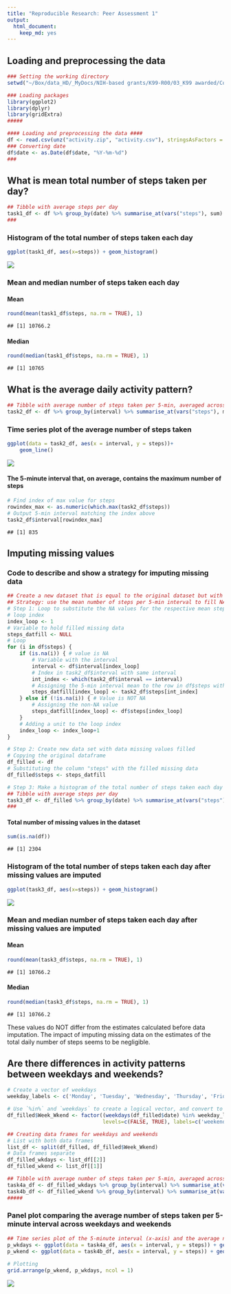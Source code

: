 ```yaml
---
title: "Reproducible Research: Peer Assessment 1"
output: 
  html_document:
    keep_md: yes
---
```



## Loading and preprocessing the data

```r
### Setting the working directory
setwd("~/Box/data_HD/_MyDocs/NIH-based grants/K99-R00/03_K99 awarded/Course work/01_Coursera/Course1_Data Science Specialization_John Hopkins U/Course5_Reproducible Research/coursework/week2/CourseProject1/git_files/RepData_PeerAssessment1")

### Loading packages
library(ggplot2)
library(dplyr)
library(gridExtra)
#####

#### Loading and preprocessing the data ####
df <- read.csv(unz("activity.zip", "activity.csv"), stringsAsFactors = FALSE)
### Converting date
df$date <- as.Date(df$date, "%Y-%m-%d")
###
```


## What is mean total number of steps taken per day?

```r
## Tibble with average steps per day
task1_df <- df %>% group_by(date) %>% summarise_at(vars("steps"), sum)
###
```
### Histogram of the total number of steps taken each day

```r
ggplot(task1_df, aes(x=steps)) + geom_histogram()
```

![](PA1_template_files/figure-html/task1_histogram-1.png)<!-- -->

### Mean and median number of steps taken each day
#### Mean 

```r
round(mean(task1_df$steps, na.rm = TRUE), 1)
```

```
## [1] 10766.2
```


#### Median

```r
round(median(task1_df$steps, na.rm = TRUE), 1)
```

```
## [1] 10765
```


## What is the average daily activity pattern?

```r
## Tibble with average number of steps taken per 5-min, averaged across all days
task2_df <- df %>% group_by(interval) %>% summarise_at(vars("steps"), mean, na.rm=TRUE)
```

### Time series plot of the average number of steps taken

```r
ggplot(data = task2_df, aes(x = interval, y = steps))+
    geom_line()
```

![](PA1_template_files/figure-html/task2_TimeSeries-1.png)<!-- -->

#### The 5-minute interval that, on average, contains the maximum number of steps

```r
# Find index of max value for steps
rowindex_max <- as.numeric(which.max(task2_df$steps))
# Output 5-min interval matching the index above
task2_df$interval[rowindex_max]
```

```
## [1] 835
```


## Imputing missing values
### Code to describe and show a strategy for imputing missing data

```r
## Create a new dataset that is equal to the original dataset but with the missing data filled in
## Strategy: use the mean number of steps per 5-min interval to fill NA values in the respective 5-min interval
# Step 1: Loop to substitute the NA values for the respective mean steps within the 5-min interval
# loop index
index_loop <- 1
# Variable to hold filled missing data
steps_datfill <- NULL
# Loop
for (i in df$steps) {
    if (is.na(i)) { # value is NA
        # Variable with the interval
        interval <- df$interval[index_loop]
        # Index in task2_df$interval with same interval
        int_index <- which(task2_df$interval == interval)
        # Assigning the 5-min interval mean to the row in df$steps with NA value
        steps_datfill[index_loop] <- task2_df$steps[int_index]
    } else if (!is.na(i)) { # Value is NOT NA
        # Assigning the non-NA value
        steps_datfill[index_loop] <- df$steps[index_loop]
    }
    # Adding a unit to the loop index
    index_loop <- index_loop+1
}

# Step 2: Create new data set with data missing values filled
# Copying the original dataframe
df_filled <- df
# Substituting the column "steps" with the filled missing data
df_filled$steps <- steps_datfill

# Step 3: Make a histogram of the total number of steps taken each day and Calculate and report the mean and median total number of steps taken per day
## Tibble with average steps per day
task3_df <- df_filled %>% group_by(date) %>% summarise_at(vars("steps"), sum)
###
```


#### Total number of missing values in the dataset

```r
sum(is.na(df))
```

```
## [1] 2304
```


### Histogram of the total number of steps taken each day after missing values are imputed

```r
ggplot(task3_df, aes(x=steps)) + geom_histogram()
```

![](PA1_template_files/figure-html/task3_histogram-1.png)<!-- -->


### Mean and median number of steps taken each day after missing values are imputed
#### Mean 

```r
round(mean(task3_df$steps, na.rm = TRUE), 1)
```

```
## [1] 10766.2
```


#### Median

```r
round(median(task3_df$steps, na.rm = TRUE), 1)
```

```
## [1] 10766.2
```


These values do NOT differ from the estimates calculated before data imputation. The impact of imputing missing data on the estimates of the total daily number of steps seems to be negligible.


## Are there differences in activity patterns between weekdays and weekends?

```r
# Create a vector of weekdays
weekday_labels <- c('Monday', 'Tuesday', 'Wednesday', 'Thursday', 'Friday')

# Use `%in%` and `weekdays` to create a logical vector, and convert to `factor` and specify the `levels/labels`
df_filled$Week_Wkend <- factor((weekdays(df_filled$date) %in% weekday_labels), 
                               levels=c(FALSE, TRUE), labels=c('weekend', 'weekday'))

## Creating data frames for weekdays and weekends
# List with both data frames
list_df <- split(df_filled, df_filled$Week_Wkend)
# Data frames separate
df_filled_wkdays <- list_df[[2]]
df_filled_wkend <- list_df[[1]]

## Tibble with average number of steps taken per 5-min, averaged across weekdays
task4a_df <- df_filled_wkdays %>% group_by(interval) %>% summarise_at(vars("steps"), mean, na.rm = TRUE)
task4b_df <- df_filled_wkend %>% group_by(interval) %>% summarise_at(vars("steps"), mean, na.rm = TRUE)
#####
```


### Panel plot comparing the average number of steps taken per 5-minute interval across weekdays and weekends

```r
## Time series plot of the 5-minute interval (x-axis) and the average number of steps taken, averaged across all weekday days or weekend days (y-axis)
p_wkdays <- ggplot(data = task4a_df, aes(x = interval, y = steps)) + geom_line() + ggtitle("Weekdays") + ylim(0,250)
p_wkend <- ggplot(data = task4b_df, aes(x = interval, y = steps)) + geom_line()  + ggtitle("Weekend") + ylim(0,250)
 
# Plotting
grid.arrange(p_wkend, p_wkdays, ncol = 1)
```

![](PA1_template_files/figure-html/task4_panelplot-1.png)<!-- -->
